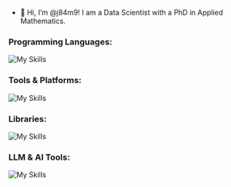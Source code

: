 - 👋 Hi, I’m @j84m9! I am a Data Scientist with a PhD in Applied Mathematics.

<!---
j84m9/j84m9 is a ✨ special ✨ repository because its `README.md` (this file) appears on your GitHub profile.
You can click the Preview link to take a look at your changes.
--->
<!--- 
[![LinkedIn](https://img.shields.io/badge/LinkedIn-%230077B5.svg?logo=linkedin&logoColor=white)](https://www.linkedin.com/in/your-profile/)

[![My Skills](https://skillicons.dev/icons?i=py,r,matlab,vscode,latex,anaconda,aws,docker,git,github,opencv,pytorch,sklearn,postgres)](https://skillicons.dev)
--->
### **Programming Languages:**
![My Skills](https://go-skill-icons.vercel.app/api/icons?i=py,r,matlab,julia,latex,postgres)

### **Tools & Platforms:**
![My Skills](https://go-skill-icons.vercel.app/api/icons?i=vscode,anaconda,jupyter,aws,docker,git,github)

### **Libraries:**
![My Skills](https://go-skill-icons.vercel.app/api/icons?i=pytorch,sklearn,seaborn,wandb,opencv)

### **LLM & AI Tools:**
![My Skills](https://go-skill-icons.vercel.app/api/icons?i=chatgpt,huggingface,langchain,llamaindex,googlecolab)


